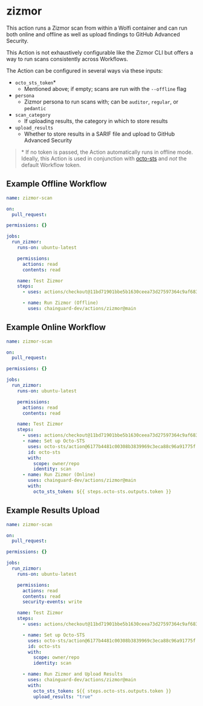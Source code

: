 # zizmor

This action runs a Zizmor scan from within a Wolfi container and can run both online and offline as well as upload findings to GitHub Advanced Security.

This Action is not exhaustively configurable like the Zizmor CLI but offers a way to run scans consistently across Workflows.

The Action can be configured in several ways via these inputs:
- `octo_sts_token`*
  - Mentioned above; if empty; scans are run with the `--offline` flag
- `persona`
  - Zizmor persona to run scans with; can be `auditor`, `regular`, or `pedantic`
- `scan_category`
  - If uploading results, the category in which to store results
- `upload_results`
  - Whether to store results in a SARIF file and upload to GitHub Advanced Security

> \* If no token is passed, the Action automatically runs in offline mode. Ideally, this Action is used in conjunction with [octo-sts](https://github.com/octo-sts/action/) and _not_ the default Workflow token.

## Example Offline Workflow

```yaml
name: zizmor-scan

on:
  pull_request:

permissions: {}

jobs:
  run_zizmor:
    runs-on: ubuntu-latest

    permissions:
      actions: read
      contents: read

    name: Test Zizmor
    steps:
      - uses: actions/checkout@11bd71901bbe5b1630ceea73d27597364c9af683 # v4.2.2

      - name: Run Zizmor (Offline)
        uses: chainguard-dev/actions/zizmor@main
```


## Example Online Workflow

```yaml
name: zizmor-scan

on:
  pull_request:

permissions: {}

jobs:
  run_zizmor:
    runs-on: ubuntu-latest

    permissions:
      actions: read
      contents: read

    name: Test Zizmor
    steps:
      - uses: actions/checkout@11bd71901bbe5b1630ceea73d27597364c9af683 # v4.2.2
      - name: Set up Octo-STS
        uses: octo-sts/action@6177b4481c00308b3839969c3eca88c96a91775f # v1.0.0
        id: octo-sts
        with:
          scope: owner/repo
          identity: scan
      - name: Run Zizmor (Online)
        uses: chainguard-dev/actions/zizmor@main
        with:
          octo_sts_token: ${{ steps.octo-sts.outputs.token }}
```

## Example Results Upload

```yaml
name: zizmor-scan

on:
  pull_request:

permissions: {}

jobs:
  run_zizmor:
    runs-on: ubuntu-latest

    permissions:
      actions: read
      contents: read
      security-events: write

    name: Test Zizmor
    steps:
      - uses: actions/checkout@11bd71901bbe5b1630ceea73d27597364c9af683 # v4.2.2

      - name: Set up Octo-STS
        uses: octo-sts/action@6177b4481c00308b3839969c3eca88c96a91775f # v1.0.0
        id: octo-sts
        with:
          scope: owner/repo
          identity: scan

      - name: Run Zizmor and Upload Results
        uses: chainguard-dev/actions/zizmor@main
        with:
          octo_sts_token: ${{ steps.octo-sts.outputs.token }}
          upload_results: "true"
```
